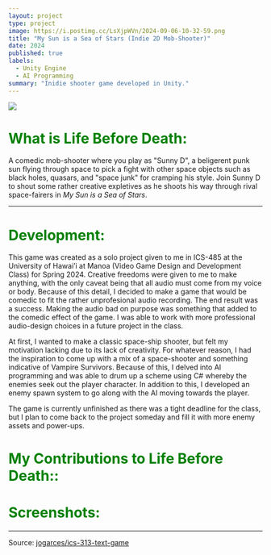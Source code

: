 ```yaml
---
layout: project
type: project
image: https://i.postimg.cc/LsXjpWVn/2024-09-06-10-32-59.png
title: "My Sun is a Sea of Stars (Indie 2D Mob-Shooter)"
date: 2024
published: true
labels:
  - Unity Engine
  - AI Programming
summary: "Inidie shooter game developed in Unity."
---
```


<img class="img-fluid" src="https://i.postimg.cc/YCyR9PxL/2024-09-06-10-09-02-2-DShooter-V1-main-Main-Menu-Windows-Mac-Linux-Unity-2022-3-3f1-DX11.png">

<h1 style="color:green;">What is Life Before Death:</h1>

A comedic mob-shooter where you play as "Sunny D", a beligerent punk sun flying through space to pick a fight with other space objects such as black holes, quasars, and "space junk" for cramping his style. Join Sunny D to shout some rather creative expletives as he shoots his way through rival space-fairers in *My Sun is a Sea of Stars*.

<hr>


  <h1 style="color:green;">Development:</h1>
This game was created as a solo project given to me in ICS-485 at the University of Hawai’i at Manoa (Video Game Design and Development Class) for Spring 2024. Creative freedoms were given to me to make anything, with the only caveat being that all audio must come from my voice or body. Because of this detail, I decided to make a game that would be comedic to fit the rather unprofesional audio recording. The end result was a success. Making the audio bad on purpose was something that added to the comedic effect of the game. I was able to work with more professional audio-design choices in a future project in the class.

At first, I wanted to make a classic space-ship shooter, but felt my motivation lacking due to its lack of creativity. For whatever reason, I had the inspiration to come up with a mix of a space-shooter and something indicative of Vampire Survivors. Because of this, I delved into AI programming and was able to drum up a scheme using C# whereby the enemies seek out the player character. In addition to this, I developed an enemy spawn system to go along with the AI moving towards the player.

The game is currently unfinished as there was a tight deadline for the class, but I plan to come back to the project someday and fill it with more enemy assets and power-ups.

   <h1 style="color:green;">My Contributions to Life Before Death::</h1>


  <h1 style="color:green;">Screenshots:</h1>


<hr>

Source: <a href="https://github.com/jogarces/ics-313-text-game"><i class="large github icon "></i>jogarces/ics-313-text-game</a>

